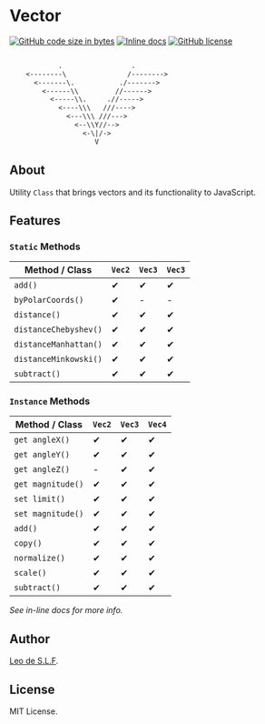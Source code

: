# Vector

[![GitHub code size in bytes](https://img.shields.io/github/languages/code-size/Wikarot/Vector.js.svg)](https://github.com/Wikarot/Vector.js)
[![Inline docs](http://inch-ci.org/github/Wikarot/Vector.js.svg?branch=master&style=shields)](http://inch-ci.org/github/Wikarot/Vector.js)
[![GitHub license](https://img.shields.io/github/license/Wikarot/Vector.js.svg)](https://github.com/Wikarot/Vector.js/blob/master/LICENSE)

```txt

            .                 .
    <--------\               /-------->
      <-------\.           ./------->
        <------\\         //------>
          <-----\\.     .//----->
            <----\\\   ///---->
              <---\\\ ///--->
                <--\\Y//-->
                  <-\|/->
                     V

```

## About

Utility `Class` that brings vectors and its functionality to JavaScript.

## Features

### `Static` Methods

| Method / Class | `Vec2` | `Vec3` | `Vec3` |
| --- | --- | --- | --- |
| `add()` | ✔ | ✔ | ✔ |
| `byPolarCoords()` | ✔ | - | - |
| `distance()` | ✔ | ✔ | ✔ |
| `distanceChebyshev()` | ✔ | ✔ | ✔ |
| `distanceManhattan()` | ✔ | ✔ | ✔ |
| `distanceMinkowski()` | ✔ | ✔ | ✔ |
| `subtract()` | ✔ | ✔ | ✔ |

### `Instance` Methods

| Method / Class | `Vec2` | `Vec3` | `Vec4` |
| --- | --- | --- | --- |
| `get angleX()` | ✔ | ✔ | ✔ |
| `get angleY()` | ✔ | ✔ | ✔ |
| `get angleZ()` | - | ✔ | ✔ |
| `get magnitude()` | ✔ | ✔ | ✔ |
| `set limit()` | ✔ | ✔ | ✔ |
| `set magnitude()` | ✔ | ✔ | ✔ |
| `add()` | ✔ | ✔ | ✔ |
| `copy()` | ✔ | ✔ | ✔ |
| `normalize()` | ✔ | ✔ | ✔ |
| `scale()` | ✔ | ✔ | ✔ |
| `subtract()` | ✔ | ✔ | ✔ |

*See in-line docs for more info.*

## Author

[Leo de S.L.F](https://github.com/leodeslf "GitHub profile").

## License

MIT License.
